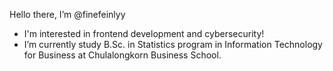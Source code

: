 Hello there, I’m @finefeinlyy
- I'm  interested in frontend development and cybersecurity!
- I’m currently study B.Sc. in Statistics program in Information Technology for Business at Chulalongkorn Business School.


<!---
finefeinlyy/finefeinlyy is a ✨ special ✨ repository because its `README.md` (this file) appears on your GitHub profile.
You can click the Preview link to take a look at your changes.
--->
